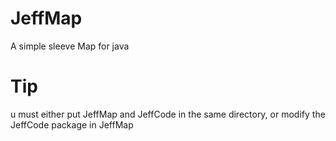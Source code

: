 # JeffMap
A simple sleeve Map for java
# Tip
u must either put JeffMap and JeffCode in the same directory, or modify the JeffCode package in JeffMap


